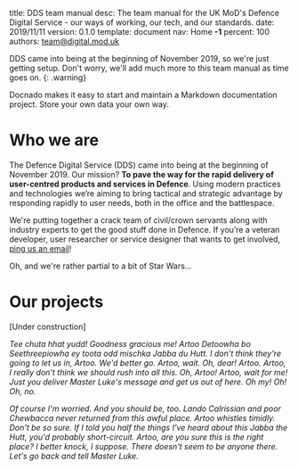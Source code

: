 title:      DDS team manual
desc:       The team manual for the UK MoD's Defence Digital Service - our ways of working, our tech, and our standards.
date:       2019/11/11
version:    0.1.0
template:   document
nav:        Home __-1__
percent:    100
authors:    team@digital.mod.uk

DDS came into being at the beginning of November 2019, so we're just getting setup. Don't worry, we'll add much more to this team manual as time goes on.
{: .warning}

Docnado makes it easy to start and maintain a Markdown documentation project. Store your own data your own way.

# Who we are

The Defence Digital Service (DDS) came into being at the beginning of November 2019. Our mission? **To pave the way for the rapid delivery of user-centred products and services in Defence**. Using modern practices and technologies we’re aiming to bring tactical and strategic advantage by responding rapidly to user needs, both in the office and the battlespace.

We're putting together a crack team of civil/crown servants along with industry experts to get the good stuff done in Defence. If you’re a veteran developer, user researcher or service designer that wants to get involved, [ping us an email](jobs@digital.mod.uk)!

Oh, and we're rather partial to a bit of Star Wars...

# Our projects

[Under construction]

*Tee chuta hhat yudd! Goodness gracious me! Artoo Detoowha bo Seethreepiowha ey toota odd mischka Jabba du Hutt. I don't think they're going to let us in, Artoo. We'd better go. Artoo, wait. Oh, dear! Artoo. Artoo, I really don't think we should rush into all this. Oh, Artoo! Artoo, wait for me! Just you deliver Master Luke's message and get us out of here. Oh my! Oh! Oh, no.*

*Of course I'm worried. And you should be, too. Lando Calrissian and poor Chewbacca never returned from this awful place. Artoo whistles timidly. Don't be so sure. If I told you half the things I've heard about this Jabba the Hutt, you'd probably short-circuit. Artoo, are you sure this is the right place? I better knock, I suppose. There doesn't seem to be anyone there. Let's go back and tell Master Luke.*
